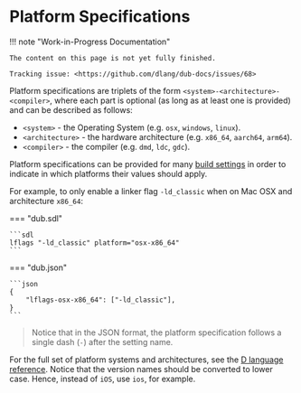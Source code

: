 # Platform Specifications

!!! note "Work-in-Progress Documentation"

    The content on this page is not yet fully finished.

    Tracking issue: <https://github.com/dlang/dub-docs/issues/68>

Platform specifications are triplets of the form `<system>-<architecture>-<compiler>`, where each part is optional (as long as at least one is provided)
and can be described as follows:

* `<system>` - the Operating System (e.g. `osx`, `windows`, `linux`).
* `<architecture>` - the hardware architecture (e.g. `x86_64`, `aarch64`, `arm64`).
* `<compiler>` - the compiler (e.g. `dmd`, `ldc`, `gdc`).

Platform specifications can be provided for many [build settings](build_settings.md) in order to indicate in which platforms their values should apply.

For example, to only enable a linker flag `-ld_classic` when on Mac OSX and architecture `x86_64`:

=== "dub.sdl"

    ```sdl
    lflags "-ld_classic" platform="osx-x86_64"
    ```

=== "dub.json"

    ```json
    {
        "lflags-osx-x86_64": ["-ld_classic"],
    }
    ```

> Notice that in the JSON format, the platform specification follows a single dash (`-`) after the setting name.

For the full set of platform systems and architectures, see the [D language reference](http://dlang.org/version.html#PredefinedVersions).
Notice that the version names should be converted to lower case. Hence, instead of `iOS`, use `ios`, for example.

